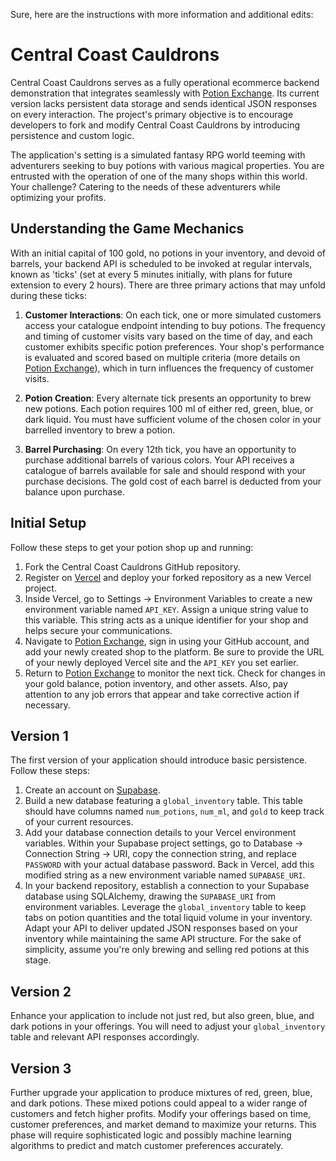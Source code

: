 Sure, here are the instructions with more information and additional edits:

# Central Coast Cauldrons

Central Coast Cauldrons serves as a fully operational ecommerce backend demonstration that integrates seamlessly with [Potion Exchange](https://potion-exchange.vercel.app/). Its current version lacks persistent data storage and sends identical JSON responses on every interaction. The project's primary objective is to encourage developers to fork and modify Central Coast Cauldrons by introducing persistence and custom logic.

The application's setting is a simulated fantasy RPG world teeming with adventurers seeking to buy potions with various magical properties. You are entrusted with the operation of one of the many shops within this world. Your challenge? Catering to the needs of these adventurers while optimizing your profits.

## Understanding the Game Mechanics

With an initial capital of 100 gold, no potions in your inventory, and devoid of barrels, your backend API is scheduled to be invoked at regular intervals, known as 'ticks' (set at every 5 minutes initially, with plans for future extension to every 2 hours). There are three primary actions that may unfold during these ticks:

1. **Customer Interactions**: On each tick, one or more simulated customers access your catalogue endpoint intending to buy potions. The frequency and timing of customer visits vary based on the time of day, and each customer exhibits specific potion preferences. Your shop's performance is evaluated and scored based on multiple criteria (more details on [Potion Exchange](https://potion-exchange.vercel.app/)), which in turn influences the frequency of customer visits.

2. **Potion Creation**: Every alternate tick presents an opportunity to brew new potions. Each potion requires 100 ml of either red, green, blue, or dark liquid. You must have sufficient volume of the chosen color in your barrelled inventory to brew a potion.

3. **Barrel Purchasing**: On every 12th tick, you have an opportunity to purchase additional barrels of various colors. Your API receives a catalogue of barrels available for sale and should respond with your purchase decisions. The gold cost of each barrel is deducted from your balance upon purchase.

## Initial Setup

Follow these steps to get your potion shop up and running:

1. Fork the Central Coast Cauldrons GitHub repository.
2. Register on [Vercel](https://vercel.com/) and deploy your forked repository as a new Vercel project.
3. Inside Vercel, go to Settings -> Environment Variables to create a new environment variable named `API_KEY`. Assign a unique string value to this variable. This string acts as a unique identifier for your shop and helps secure your communications.
4. Navigate to [Potion Exchange](https://potion-exchange.vercel.app/), sign in using your GitHub account, and add your newly created shop to the platform. Be sure to provide the URL of your newly deployed Vercel site and the `API_KEY` you set earlier.
5. Return to [Potion Exchange](https://potion-exchange.vercel.app/) to monitor the next tick. Check for changes in your gold balance, potion inventory, and other assets. Also, pay attention to any job errors that appear and take corrective action if necessary.

## Version 1

The first version of your application should introduce basic persistence. Follow these steps:

1. Create an account on [Supabase](https://supabase.com/).
2. Build a new database featuring a `global_inventory` table. This table should have columns named `num_potions`, `num_ml`, and `gold` to keep track of your current resources.
3. Add your database connection details to your Vercel environment variables. Within your Supabase project settings, go to Database -> Connection String -> URI, copy the connection string, and replace `PASSWORD` with your actual database password. Back in Vercel, add this modified string as a new environment variable named `SUPABASE_URI`.
4. In your backend repository, establish a connection to your Supabase database using SQLAlchemy, drawing the `SUPABASE_URI` from environment variables. Leverage the `global_inventory` table to keep tabs on potion quantities and the total liquid volume in your inventory. Adapt your API to deliver updated JSON responses based on your inventory while maintaining the same API structure. For the sake of simplicity, assume you're only brewing and selling red potions at this stage.

## Version 2

Enhance your application to include not just red, but also green, blue, and dark potions in your offerings. You will need to adjust your `global_inventory` table and relevant API responses accordingly.

## Version 3

Further upgrade your application to produce mixtures of red, green, blue, and dark potions. These mixed potions could appeal to a wider range of customers and fetch higher profits. Modify your offerings based on time, customer preferences, and market demand to maximize your returns. This phase will require sophisticated logic and possibly machine learning algorithms to predict and match customer preferences accurately.
